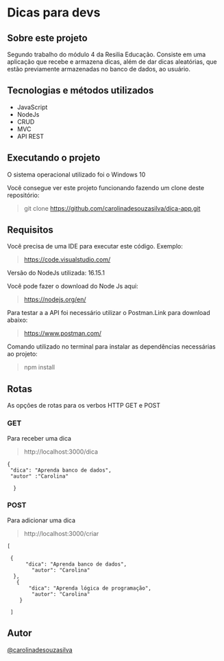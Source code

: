 # Dicas para devs

## Sobre este projeto
Segundo trabalho do módulo 4 da Resilia Educação. Consiste em uma aplicação que recebe e armazena dicas, além de dar dicas aleatórias, que estão previamente armazenadas no banco de dados, ao usuário.

## Tecnologias e métodos utilizados
- JavaScript
- NodeJs
- CRUD
- MVC
- API REST

## Executando o projeto

O sistema operacional utilizado foi o Windows 10

Você consegue ver este projeto funcionando fazendo um clone deste repositório:

> git clone https://github.com/carolinadesouzasilva/dica-app.git

## Requisitos
Você precisa de uma IDE para executar este código. Exemplo:
> https://code.visualstudio.com/

Versão do NodeJs utilizada: 16.15.1

Você pode fazer o download do Node Js aqui:
> https://nodejs.org/en/

Para testar a a API foi necessário utilizar o Postman.Link para download abaixo:
> https://www.postman.com/

Comando utilizado no terminal para instalar as dependências necessárias ao projeto:

> npm install

## Rotas
As opções de rotas para os verbos HTTP GET e POST

### GET
Para receber uma dica
> http://localhost:3000/dica

``` 
{
 "dica": "Aprenda banco de dados",
 "autor" :"Carolina"

  }
```

### POST
Para adicionar uma dica

> http://localhost:3000/criar

```
[

 {
      "dica": "Aprenda banco de dados",
        "autor": "Carolina"
  },   
   {
       "dica": "Aprenda lógica de programação",
        "autor": "Carolina"
    }
 
 ]
 ```
 
 ## Autor
 
 [@carolinadesouzasilva](https://github.com/carolinadesouzasilva)
